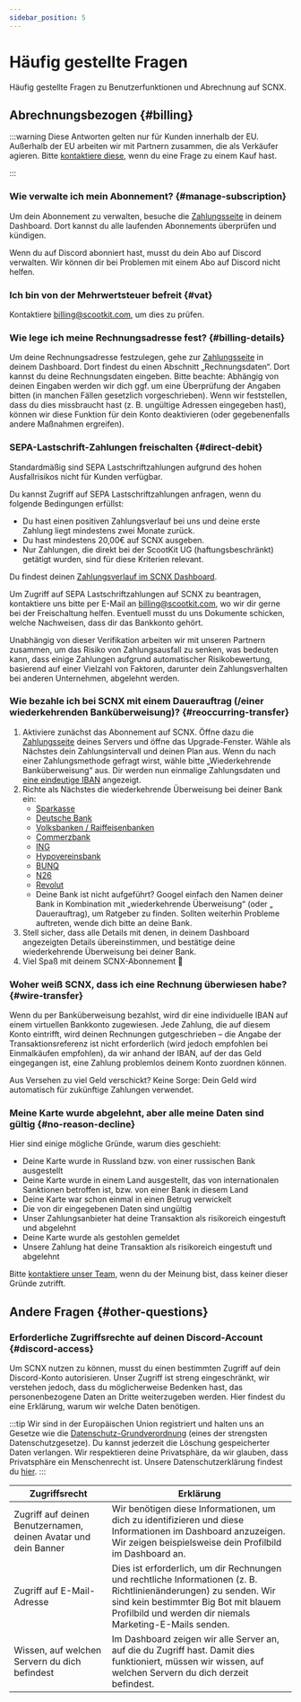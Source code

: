 ```yaml
---
sidebar_position: 5
---
```


# Häufig gestellte Fragen

Häufig gestellte Fragen zu Benutzerfunktionen und Abrechnung auf SCNX.

## Abrechnungsbezogen {#billing}

:::warning
Diese Antworten gelten nur für Kunden innerhalb der EU. Außerhalb der EU arbeiten wir mit Partnern zusammen, die als
Verkäufer agieren. Bitte [kontaktiere diese](https://corp.scootkit.com/docs/scnx/policies/authorized-resellers/), wenn
du eine Frage zu einem Kauf hast.

:::

### Wie verwalte ich mein Abonnement? {#manage-subscription}

Um dein Abonnement zu verwalten, besuche die [Zahlungsseite](https://scnx.app/de/user/payments) in deinem Dashboard.
Dort kannst du
alle laufenden Abonnements überprüfen und kündigen.

Wenn du auf Discord abonniert hast, musst du dein Abo auf Discord verwalten. Wir können dir bei Problemen mit einem Abo
auf Discord nicht helfen.

### Ich bin von der Mehrwertsteuer befreit {#vat}

Kontaktiere [billing@scootkit.com](mailto:billing@scootkit.com), um dies zu prüfen.

### Wie lege ich meine Rechnungsadresse fest? {#billing-details}

Um deine Rechnungsadresse festzulegen, gehe zur [Zahlungsseite](https://scnx.app/de/user/payments) in deinem Dashboard.
Dort findest du einen Abschnitt „Rechnungsdaten“.
Dort kannst du deine Rechnungsdaten eingeben.
Bitte beachte: Abhängig von deinen Eingaben werden wir dich ggf. um eine Überprüfung der Angaben bitten (in manchen
Fällen gesetzlich vorgeschrieben).
Wenn wir feststellen, dass du dies missbraucht hast (z. B. ungültige Adressen eingegeben hast), können wir diese
Funktion für dein Konto deaktivieren
(oder gegebenenfalls andere Maßnahmen ergreifen).

### SEPA-Lastschrift-Zahlungen freischalten {#direct-debit}

Standardmäßig sind SEPA Lastschriftzahlungen aufgrund des hohen Ausfallrisikos nicht für Kunden verfügbar.

Du kannst Zugriff auf SEPA Lastschriftzahlungen anfragen, wenn du folgende Bedingungen erfüllst:

* Du hast einen positiven Zahlungsverlauf bei uns und deine erste Zahlung liegt mindestens zwei Monate zurück.
* Du hast mindestens 20,00€ auf SCNX ausgeben.
* Nur Zahlungen, die direkt bei der ScootKit UG (haftungsbeschränkt) getätigt wurden, sind für diese Kriterien relevant.

Du findest deinen [Zahlungsverlauf im SCNX Dashboard](https://scnx.app/user/payments).

Um Zugriff auf SEPA Lastschriftzahlungen auf SCNX zu beantragen, kontaktiere uns bitte per E-Mail
an [billing@scootkit.com](mailto:billing@scootkit.com), wo wir dir gerne bei der Freischaltung helfen. Eventuell musst
du uns Dokumente schicken, welche Nachweisen, dass dir das Bankkonto gehört.

Unabhängig von dieser Verifikation arbeiten wir mit unseren Partnern zusammen, um das Risiko von Zahlungsausfall zu
senken, was bedeuten kann, dass einige Zahlungen aufgrund automatischer Risikobewertung, basierend auf einer Vielzahl
von Faktoren, darunter dein Zahlungsverhalten bei anderen Unternehmen, abgelehnt werden.

### Wie bezahle ich bei SCNX mit einem Dauerauftrag (/einer wiederkehrenden Banküberweisung)? {#reoccurring-transfer}

1. Aktiviere zunächst das Abonnement auf SCNX. Öffne dazu
   die [Zahlungsseite](https://scnx.app/de/glink?page=pricing?showUpgradeModal=true) deines Servers und öffne das
   Upgrade-Fenster. Wähle als Nächstes dein Zahlungsintervall und deinen Plan aus. Wenn du nach einer Zahlungsmethode
   gefragt wirst, wähle bitte „Wiederkehrende Banküberweisung“ aus.
   Dir werden nun einmalige Zahlungsdaten und [eine eindeutige IBAN](#wire-transfer) angezeigt.
2. Richte als Nächstes die wiederkehrende Überweisung bei deiner Bank ein:
    * [Sparkasse](https://www.sparkasse.de/pk/ratgeber/finanzglossar/dauerauftrag.html)
    * [Deutsche Bank](https://www.deutsche-bank.de/pk/shared/trxm/help-de/konten/konten-dauerauftraege.html)
    * [Volksbanken / Raiffeisenbanken](https://www.vr.de/privatkunden/unsere-produkte/was-ist-ein-girokonto/online-banking/dauerauftrag-einrichten-oder-aendern.html)
    * [Commerzbank](https://service.commerzbank.de/wie-richte-ich-einen-dauerauftrag-ein)
    * [ING](https://www.ing.de/hilfe/banking/)
    * [Hypovereinsbank](https://www.hypovereinsbank.de/hvb/kontaktwege/dauerauftrag)
    * [BUNQ](https://together.bunq.com/d/84-schedule-a-zahlung)
    * [N26](https://support.n26.com/de-de/zahlungen-ueberweisungen-und-abhebungen/lastschriften-und-dauerauftrage/wie-erstelle-und-verwalte-ich-dauerauftrage)
    * [Revolut](https://help.revolut.com/de-LU/help/receiving-zahlungen/sending-money-to-an-external-bank-account/how-to-schedule-recurring-zahlungen/business/)
    * Deine Bank ist nicht aufgeführt? Googel einfach den Namen deiner Bank in Kombination mit „wiederkehrende
      Überweisung“ (oder „
      Dauerauftrag), um Ratgeber zu finden. Sollten weiterhin Probleme auftreten, wende dich bitte an deine Bank.
3. Stell sicher, dass alle Details mit denen, in deinem Dashboard angezeigten Details übereinstimmen, und bestätige
   deine wiederkehrende Überweisung bei deiner
   Bank.
4. Viel Spaß mit deinem SCNX-Abonnement 🚀

### Woher weiß SCNX, dass ich eine Rechnung überwiesen habe? {#wire-transfer}

Wenn du per Banküberweisung bezahlst, wird dir eine individuelle IBAN auf einem virtuellen Bankkonto zugewiesen. Jede
Zahlung, die auf diesem Konto eintrifft, wird deinen Rechnungen gutgeschrieben – die Angabe der Transaktionsreferenz ist
nicht erforderlich (wird jedoch empfohlen bei Einmalkäufen empfohlen), da wir anhand der IBAN, auf der das Geld
eingegangen ist, eine Zahlung problemlos deinem Konto zuordnen können.

Aus Versehen zu viel Geld verschickt? Keine Sorge: Dein Geld wird automatisch für zukünftige Zahlungen verwendet.

### Meine Karte wurde abgelehnt, aber alle meine Daten sind gültig {#no-reason-decline}

Hier sind einige mögliche Gründe, warum dies geschieht:

* Deine Karte wurde in Russland bzw. von einer russischen Bank ausgestellt
* Deine Karte wurde in einem Land ausgestellt, das von internationalen Sanktionen betroffen ist, bzw. von einer Bank in
  diesem Land
* Deine Karte war schon einmal in einen Betrug verwickelt
* Die von dir eingegebenen Daten sind ungültig
* Unser Zahlungsanbieter hat deine Transaktion als risikoreich eingestuft und abgelehnt
* Deine Karte wurde als gestohlen gemeldet
* Unsere Zahlung hat deine Transaktion als risikoreich eingestuft und abgelehnt

Bitte [kontaktiere unser Team](https://scnx.app/de/help), wenn du der Meinung bist, dass keiner dieser Gründe zutrifft.

## Andere Fragen {#other-questions}

### Erforderliche Zugriffsrechte auf deinen Discord-Account {#discord-access}

Um SCNX nutzen zu können, musst du einen bestimmten Zugriff auf dein Discord-Konto autorisieren.
Unser Zugriff ist streng eingeschränkt, wir verstehen jedoch, dass du möglicherweise Bedenken hast, das personenbezogene
Daten an Dritte weiterzugeben werden.
Hier findest du eine Erklärung, warum wir welche Daten benötigen.

:::tip
Wir sind in der Europäischen Union registriert und halten uns an Gesetze wie
die [Datenschutz-Grundverordnung](https://dsgvo-gesetz.de/) (eines der strengsten Datenschutzgesetze). Du kannst
jederzeit die Löschung gespeicherter Daten verlangen. Wir respektieren deine Privatsphäre, da wir glauben, dass
Privatsphäre ein Menschenrecht ist.
Unsere Datenschutzerklärung findest du [hier](https://scootkit.net/privacy).
:::

| Zugriffsrecht                                                   | Erklärung                                                                                                                                                                                                              |
|-----------------------------------------------------------------|------------------------------------------------------------------------------------------------------------------------------------------------------------------------------------------------------------------------|
| Zugriff auf deinen Benutzernamen, deinen Avatar und dein Banner | Wir benötigen diese Informationen, um dich zu identifizieren und diese Informationen im Dashboard anzuzeigen. Wir zeigen beispielsweise dein Profilbild im Dashboard an.                                               |
| Zugriff auf E-Mail-Adresse                                      | Dies ist erforderlich, um dir Rechnungen und rechtliche Informationen (z. B. Richtlinienänderungen) zu senden. Wir sind kein bestimmter Big Bot mit blauem Profilbild und werden dir niemals Marketing-E-Mails senden. |
| Wissen, auf welchen Servern du dich befindest                   | Im Dashboard zeigen wir alle Server an, auf die du Zugriff hast. Damit dies funktioniert, müssen wir wissen, auf welchen Servern du dich derzeit befindest.                                                            |
